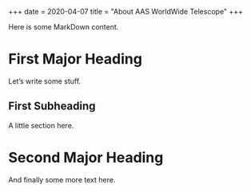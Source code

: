 +++
date = 2020-04-07
title = "About AAS WorldWide Telescope"
+++

Here is some MarkDown content.

# First Major Heading

Let’s write some stuff.

## First Subheading

A little section here.

# Second Major Heading

And finally some more text here.
